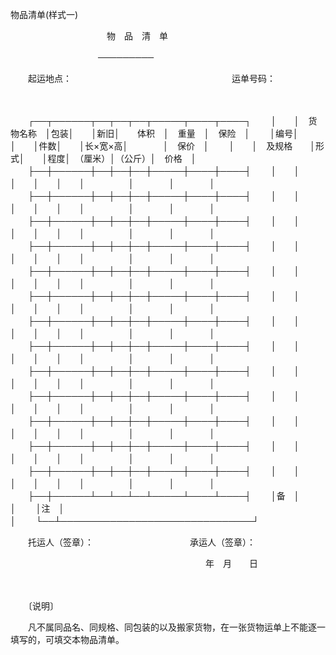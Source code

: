 



物品清单(样式一)



 

　　　　　　　　　　　物　品　清　单

　　　　　　　　　　─────────

　　起运地点：　　　　　　　　　　　　　　　　　　 运单号码：

　　


　　┌──┬──────┬──┬──┬──┬─────┬────┬────┐
　　│　　│　货物名称　│包装│　　│新旧│　　体积　│　重量　│　保险　│
　　│编号│　　　　　　│　　│件数│　　│长×宽×高│　　　　│　保价　│
　　│　　│　及规格　　│形式│　　│程度│　（厘米）│（公斤）│　价格　│
　　├──┼──────┼──┼──┼──┼─────┼────┼────┤
　　│　　│　　　　　　│　　│　　│　　│　　　　　│　　　　│　　　　│
　　├──┼──────┼──┼──┼──┼─────┼────┼────┤
　　│　　│　　　　　　│　　│　　│　　│　　　　　│　　　　│　　　　│
　　├──┼──────┼──┼──┼──┼─────┼────┼────┤
　　│　　│　　　　　　│　　│　　│　　│　　　　　│　　　　│　　　　│
　　├──┼──────┼──┼──┼──┼─────┼────┼────┤
　　│　　│　　　　　　│　　│　　│　　│　　　　　│　　　　│　　　　│
　　├──┼──────┼──┼──┼──┼─────┼────┼────┤
　　│　　│　　　　　　│　　│　　│　　│　　　　　│　　　　│　　　　│
　　├──┼──────┼──┼──┼──┼─────┼────┼────┤
　　│　　│　　　　　　│　　│　　│　　│　　　　　│　　　　│　　　　│
　　├──┼──────┼──┼──┼──┼─────┼────┼────┤
　　│　　│　　　　　　│　　│　　│　　│　　　　　│　　　　│　　　　│
　　├──┼──────┼──┼──┼──┼─────┼────┼────┤
　　│　　│　　　　　　│　　│　　│　　│　　　　　│　　　　│　　　　│
　　├──┼──────┼──┼──┼──┼─────┼────┼────┤
　　│　　│　　　　　　│　　│　　│　　│　　　　　│　　　　│　　　　│
　　├──┼──────┼──┼──┼──┼─────┼────┼────┤
　　│　　│　　　　　　│　　│　　│　　│　　　　　│　　　　│　　　　│
　　├──┼──────┼──┼──┼──┼─────┼────┼────┤
　　│　　│　　　　　　│　　│　　│　　│　　　　　│　　　　│　　　　│
　　├──┼──────┼──┼──┼──┼─────┼────┼────┤
　　│　　│　　　　　　│　　│　　│　　│　　　　　│　　　　│　　　　│
　　├──┼──────┼──┼──┼──┼─────┼────┼────┤
　　│　　│　　　　　　│　　│　　│　　│　　　　　│　　　　│　　　　│
　　├──┼──────┴──┴──┴──┴─────┴────┴────┤
　　│备　│　　　　　　　　　　　　　　　　　　　　　　　　　　　　　　　│
　　│注　│　　　　　　　　　　　　　　　　　　　　　　　　　　　　　　　│
　　└──┴───────────────────────────────┘
　　


　　托运人（签章）：　　　　　　　　　　　承运人（签章）：

　　　　　　　　　　　　　　　　　　　　　　 年　月　　日

　　

　　〔说明〕

　　凡不属同品名、同规格、同包装的以及搬家货物，在一张货物运单上不能逐一填写的，可填交本物品清单。

　　